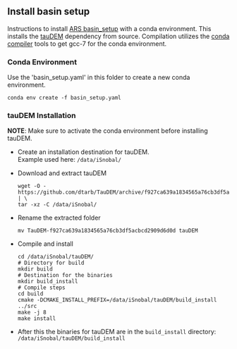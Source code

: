 ## Install basin setup

Instructions to
install [ARS basin_setup](https://github.com/USDA-ARS-NWRC/basin_setup)
with a conda environment. This installs the
[tauDEM](https://github.com/dtarb/TauDEM) dependency from source. Compilation
utilizes the
[conda  compiler](https://docs.conda.io/projects/conda-build/en/latest/resources/compiler-tools.html)
tools to get gcc-7 for the conda environment.

### Conda Environment

Use the 'basin_setup.yaml' in this folder to create a new conda environment.

```shell
conda env create -f basin_setup.yaml
```

### tauDEM Installation

__NOTE__: Make sure to activate the conda environment before installing tauDEM.

* Create an installation destination for tauDEM.<br>
  Example used here: `/data/iSnobal/`
* Download and extract tauDEM
  ```shell
  wget -O - https://github.com/dtarb/TauDEM/archive/f927ca639a1834565a76cb3df5acbcd2909d6d0d.tar.gz | \
  tar -xz -C /data/iSnobal/
  ```
* Rename the extracted folder
  ```shell
  mv TauDEM-f927ca639a1834565a76cb3df5acbcd2909d6d0d tauDEM
  ```

* Compile and install
  ```shell
  cd /data/iSnobal/tauDEM/
  # Directory for build
  mkdir build
  # Destination for the binaries
  mkdir build_install
  # Compile steps
  cd build
  cmake -DCMAKE_INSTALL_PREFIX=/data/iSnobal/tauDEM/build_install ../src
  make -j 8
  make install
  ```
* After this the binaries for tauDEM are in the `build_install` directory:
  `/data/iSnobal/tauDEM/build_install`
